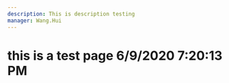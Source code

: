 ```yaml
---
description: This is description testing
manager: Wang.Hui
---
```

# this is a test page 6/9/2020 7:20:13 PM